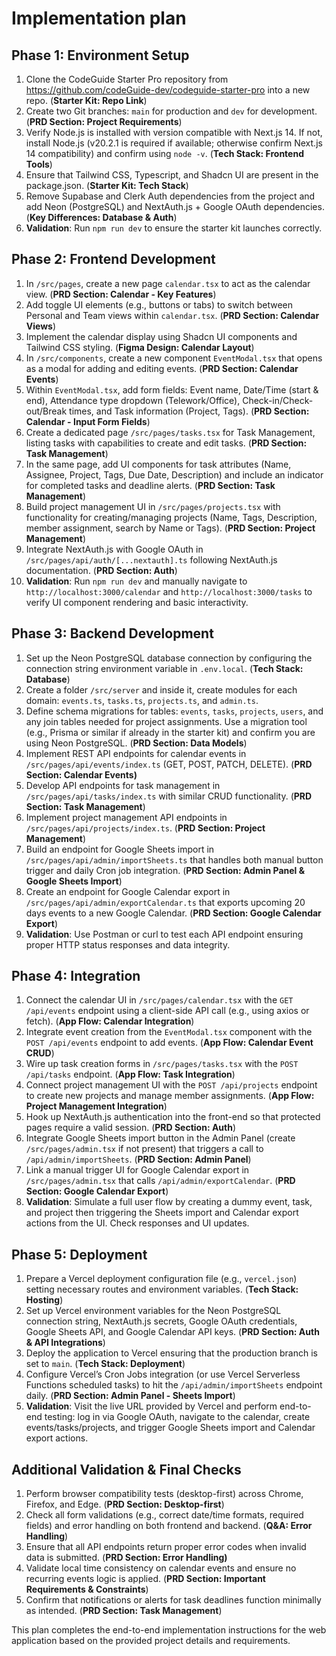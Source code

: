 # Implementation plan

## Phase 1: Environment Setup

1.  Clone the CodeGuide Starter Pro repository from <https://github.com/codeGuide-dev/codeguide-starter-pro> into a new repo. (**Starter Kit: Repo Link**)
2.  Create two Git branches: `main` for production and `dev` for development. (**PRD Section: Project Requirements**)
3.  Verify Node.js is installed with version compatible with Next.js 14. If not, install Node.js (v20.2.1 is required if available; otherwise confirm Next.js 14 compatibility) and confirm using `node -v`. (**Tech Stack: Frontend Tools**)
4.  Ensure that Tailwind CSS, Typescript, and Shadcn UI are present in the package.json. (**Starter Kit: Tech Stack**)
5.  Remove Supabase and Clerk Auth dependencies from the project and add Neon (PostgreSQL) and NextAuth.js + Google OAuth dependencies. (**Key Differences: Database & Auth**)
6.  **Validation**: Run `npm run dev` to ensure the starter kit launches correctly.

## Phase 2: Frontend Development

1.  In `/src/pages`, create a new page `calendar.tsx` to act as the calendar view. (**PRD Section: Calendar - Key Features**)
2.  Add toggle UI elements (e.g., buttons or tabs) to switch between Personal and Team views within `calendar.tsx`. (**PRD Section: Calendar Views**)
3.  Implement the calendar display using Shadcn UI components and Tailwind CSS styling. (**Figma Design: Calendar Layout**)
4.  In `/src/components`, create a new component `EventModal.tsx` that opens as a modal for adding and editing events. (**PRD Section: Calendar Events**)
5.  Within `EventModal.tsx`, add form fields: Event name, Date/Time (start & end), Attendance type dropdown (Telework/Office), Check-in/Check-out/Break times, and Task information (Project, Tags). (**PRD Section: Calendar - Input Form Fields**)
6.  Create a dedicated page `/src/pages/tasks.tsx` for Task Management, listing tasks with capabilities to create and edit tasks. (**PRD Section: Task Management**)
7.  In the same page, add UI components for task attributes (Name, Assignee, Project, Tags, Due Date, Description) and include an indicator for completed tasks and deadline alerts. (**PRD Section: Task Management**)
8.  Build project management UI in `/src/pages/projects.tsx` with functionality for creating/managing projects (Name, Tags, Description, member assignment, search by Name or Tags). (**PRD Section: Project Management**)
9.  Integrate NextAuth.js with Google OAuth in `/src/pages/api/auth/[...nextauth].ts` following NextAuth.js documentation. (**PRD Section: Auth**)
10. **Validation**: Run `npm run dev` and manually navigate to `http://localhost:3000/calendar` and `http://localhost:3000/tasks` to verify UI component rendering and basic interactivity.

## Phase 3: Backend Development

1.  Set up the Neon PostgreSQL database connection by configuring the connection string environment variable in `.env.local`. (**Tech Stack: Database**)
2.  Create a folder `/src/server` and inside it, create modules for each domain: `events.ts`, `tasks.ts`, `projects.ts`, and `admin.ts`.
3.  Define schema migrations for tables: `events`, `tasks`, `projects`, `users`, and any join tables needed for project assignments. Use a migration tool (e.g., Prisma or similar if already in the starter kit) and confirm you are using Neon PostgreSQL. (**PRD Section: Data Models**)
4.  Implement REST API endpoints for calendar events in `/src/pages/api/events/index.ts` (GET, POST, PATCH, DELETE). (**PRD Section: Calendar Events)**
5.  Develop API endpoints for task management in `/src/pages/api/tasks/index.ts` with similar CRUD functionality. (**PRD Section: Task Management**)
6.  Implement project management API endpoints in `/src/pages/api/projects/index.ts`. (**PRD Section: Project Management**)
7.  Build an endpoint for Google Sheets import in `/src/pages/api/admin/importSheets.ts` that handles both manual button trigger and daily Cron job integration. (**PRD Section: Admin Panel & Google Sheets Import**)
8.  Create an endpoint for Google Calendar export in `/src/pages/api/admin/exportCalendar.ts` that exports upcoming 20 days events to a new Google Calendar. (**PRD Section: Google Calendar Export**)
9.  **Validation**: Use Postman or curl to test each API endpoint ensuring proper HTTP status responses and data integrity.

## Phase 4: Integration

1.  Connect the calendar UI in `/src/pages/calendar.tsx` with the `GET /api/events` endpoint using a client-side API call (e.g., using axios or fetch). (**App Flow: Calendar Integration**)
2.  Integrate event creation from the `EventModal.tsx` component with the `POST /api/events` endpoint to add events. (**App Flow: Calendar Event CRUD**)
3.  Wire up task creation forms in `/src/pages/tasks.tsx` with the `POST /api/tasks` endpoint. (**App Flow: Task Integration**)
4.  Connect project management UI with the `POST /api/projects` endpoint to create new projects and manage member assignments. (**App Flow: Project Management Integration**)
5.  Hook up NextAuth.js authentication into the front-end so that protected pages require a valid session. (**PRD Section: Auth**)
6.  Integrate Google Sheets import button in the Admin Panel (create `/src/pages/admin.tsx` if not present) that triggers a call to `/api/admin/importSheets`. (**PRD Section: Admin Panel**)
7.  Link a manual trigger UI for Google Calendar export in `/src/pages/admin.tsx` that calls `/api/admin/exportCalendar`. (**PRD Section: Google Calendar Export**)
8.  **Validation**: Simulate a full user flow by creating a dummy event, task, and project then triggering the Sheets import and Calendar export actions from the UI. Check responses and UI updates.

## Phase 5: Deployment

1.  Prepare a Vercel deployment configuration file (e.g., `vercel.json`) setting necessary routes and environment variables. (**Tech Stack: Hosting**)
2.  Set up Vercel environment variables for the Neon PostgreSQL connection string, NextAuth.js secrets, Google OAuth credentials, Google Sheets API, and Google Calendar API keys. (**PRD Section: Auth & API Integrations**)
3.  Deploy the application to Vercel ensuring that the production branch is set to `main`. (**Tech Stack: Deployment**)
4.  Configure Vercel’s Cron Jobs integration (or use Vercel Serverless Functions scheduled tasks) to hit the `/api/admin/importSheets` endpoint daily. (**PRD Section: Admin Panel - Sheets Import**)
5.  **Validation**: Visit the live URL provided by Vercel and perform end-to-end testing: log in via Google OAuth, navigate to the calendar, create events/tasks/projects, and trigger Google Sheets import and Calendar export actions.

## Additional Validation & Final Checks

1.  Perform browser compatibility tests (desktop-first) across Chrome, Firefox, and Edge. (**PRD Section: Desktop-first**)
2.  Check all form validations (e.g., correct date/time formats, required fields) and error handling on both frontend and backend. (**Q&A: Error Handling**)
3.  Ensure that all API endpoints return proper error codes when invalid data is submitted. (**PRD Section: Error Handling)**
4.  Validate local time consistency on calendar events and ensure no recurring events logic is applied. (**PRD Section: Important Requirements & Constraints**)
5.  Confirm that notifications or alerts for task deadlines function minimally as intended. (**PRD Section: Task Management**)

This plan completes the end-to-end implementation instructions for the web application based on the provided project details and requirements.
